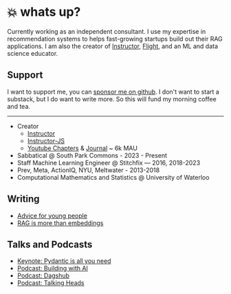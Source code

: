 # :boom: whats up?

Currently working as an independent consultant. I use my expertise in recommendation systems to helps fast-growing startups build out their RAG applications. I am also the creator of [Instructor](https://jxnl.github.io/instructor), [Flight](https://jxnl.github.io/flight), and an ML and data science educator.

## Support

I want to support me, you can [sponsor me on github](https://github.com/sponsors/jxnl). I don't want to start a substack, but I do want to write more. So this will fund my morning coffee and tea.

---

- Creator
    - [Instructor](https://jxnl.github.io/instructor/)
    - [Instructor-JS](https://instructor-ai.github.io/instructor-js/)
    - [Youtube Chapters](https://youtubechapters.app) & [Journal](http://usejournal.xyz) ~ 6k MAU
- Sabbatical @ South Park Commons - 2023 - Present
- Staff Machine Learning Engineer @ Stitchfix — 2016, 2018-2023
- Prev, Meta, ActionIQ, NYU, Meltwater - 2013-2018
- Computational Mathematics and Statistics @ University of Waterloo

## Writing

- [Advice for young people](https://jxnl.github.io/blog/writing/2024/06/01/advice-to-young-people/?x=1)
- [RAG is more than embeddings](https://jxnl.github.io/instructor/blog/2023/09/17/rag-is-more-than-just-embedding-search/)

## Talks and Podcasts

- [Keynote: Pydantic is all you need](https://www.youtube.com/watch?v=yj-wSRJwrrc&)
- [Podcast: Building with AI](https://www.youtube.com/watch?v=RuLTElrphnk)
- [Podcast: Dagshub](https://www.youtube.com/watch?v=rDP44EVpHTA)
- [Podcast: Talking Heads](https://www.youtube.com/watch?v=5-5jf3_mvBg)
